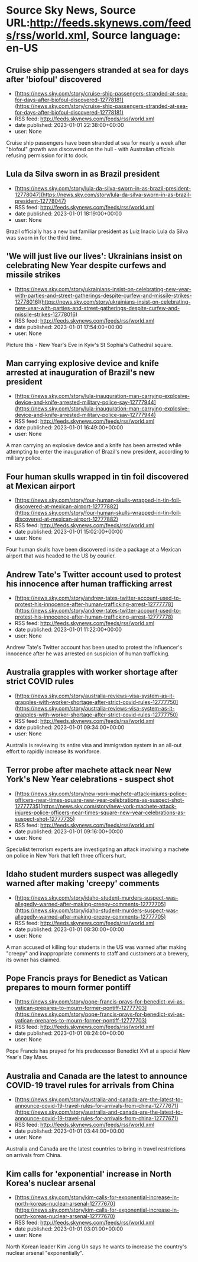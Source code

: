 # Source Sky News, Source URL:http://feeds.skynews.com/feeds/rss/world.xml, Source language: en-US

## Cruise ship passengers stranded at sea for days after 'biofoul' discovered
 - [https://news.sky.com/story/cruise-ship-passengers-stranded-at-sea-for-days-after-biofoul-discovered-12778181](https://news.sky.com/story/cruise-ship-passengers-stranded-at-sea-for-days-after-biofoul-discovered-12778181)
 - RSS feed: http://feeds.skynews.com/feeds/rss/world.xml
 - date published: 2023-01-01 22:38:00+00:00
 - user: None

Cruise ship passengers have been stranded at sea for nearly a week after "biofoul" growth was discovered on the hull - with Australian officials refusing permission for it to dock.

## Lula da Silva sworn in as Brazil president
 - [https://news.sky.com/story/lula-da-silva-sworn-in-as-brazil-president-12778047](https://news.sky.com/story/lula-da-silva-sworn-in-as-brazil-president-12778047)
 - RSS feed: http://feeds.skynews.com/feeds/rss/world.xml
 - date published: 2023-01-01 18:19:00+00:00
 - user: None

Brazil officially has a new but familiar president as Luiz Inacio Lula da Silva was sworn in for the third time.

## 'We will just live our lives': Ukrainians insist on celebrating New Year despite curfews and missile strikes
 - [https://news.sky.com/story/ukrainians-insist-on-celebrating-new-year-with-parties-and-street-gatherings-despite-curfew-and-missile-strikes-12778016](https://news.sky.com/story/ukrainians-insist-on-celebrating-new-year-with-parties-and-street-gatherings-despite-curfew-and-missile-strikes-12778016)
 - RSS feed: http://feeds.skynews.com/feeds/rss/world.xml
 - date published: 2023-01-01 17:54:00+00:00
 - user: None

Picture this - New Year's Eve in Kyiv's St Sophia's Cathedral square.

## Man carrying explosive device and knife arrested at inauguration of Brazil's new president
 - [https://news.sky.com/story/lula-inauguration-man-carrying-explosive-device-and-knife-arrested-military-police-say-12777944](https://news.sky.com/story/lula-inauguration-man-carrying-explosive-device-and-knife-arrested-military-police-say-12777944)
 - RSS feed: http://feeds.skynews.com/feeds/rss/world.xml
 - date published: 2023-01-01 16:49:00+00:00
 - user: None

A man carrying an explosive device and a knife has been arrested while attempting to enter the inauguration of Brazil's new president, according to military police.

## Four human skulls wrapped in tin foil discovered at Mexican airport
 - [https://news.sky.com/story/four-human-skulls-wrapped-in-tin-foil-discovered-at-mexican-airport-12777882](https://news.sky.com/story/four-human-skulls-wrapped-in-tin-foil-discovered-at-mexican-airport-12777882)
 - RSS feed: http://feeds.skynews.com/feeds/rss/world.xml
 - date published: 2023-01-01 15:02:00+00:00
 - user: None

Four human skulls have been discovered inside a package at a Mexican airport that was headed to the US by courier.

## Andrew Tate's Twitter account used to protest his innocence after human trafficking arrest
 - [https://news.sky.com/story/andrew-tates-twitter-account-used-to-protest-his-innocence-after-human-trafficking-arrest-12777778](https://news.sky.com/story/andrew-tates-twitter-account-used-to-protest-his-innocence-after-human-trafficking-arrest-12777778)
 - RSS feed: http://feeds.skynews.com/feeds/rss/world.xml
 - date published: 2023-01-01 11:22:00+00:00
 - user: None

Andrew Tate's Twitter account has been used to protest the influencer's innocence after he was arrested on suspicion of human trafficking.

## Australia grapples with worker shortage after strict COVID rules
 - [https://news.sky.com/story/australia-reviews-visa-system-as-it-grapples-with-worker-shortage-after-strict-covid-rules-12777750](https://news.sky.com/story/australia-reviews-visa-system-as-it-grapples-with-worker-shortage-after-strict-covid-rules-12777750)
 - RSS feed: http://feeds.skynews.com/feeds/rss/world.xml
 - date published: 2023-01-01 09:34:00+00:00
 - user: None

Australia is reviewing its entire visa and immigration system in an all-out effort to rapidly increase its workforce.&#160;

## Terror probe after machete attack near New York's New Year celebrations - suspect shot
 - [https://news.sky.com/story/new-york-machete-attack-injures-police-officers-near-times-square-new-year-celebrations-as-suspect-shot-12777735](https://news.sky.com/story/new-york-machete-attack-injures-police-officers-near-times-square-new-year-celebrations-as-suspect-shot-12777735)
 - RSS feed: http://feeds.skynews.com/feeds/rss/world.xml
 - date published: 2023-01-01 09:16:00+00:00
 - user: None

Specialist terrorism experts are investigating an attack involving a machete on police in New York that left three officers hurt.

## Idaho student murders suspect was allegedly warned after making 'creepy' comments
 - [https://news.sky.com/story/idaho-student-murders-suspect-was-allegedly-warned-after-making-creepy-comments-12777705](https://news.sky.com/story/idaho-student-murders-suspect-was-allegedly-warned-after-making-creepy-comments-12777705)
 - RSS feed: http://feeds.skynews.com/feeds/rss/world.xml
 - date published: 2023-01-01 08:30:00+00:00
 - user: None

A man accused of killing four students in the US was warned after making "creepy" and inappropriate comments to staff and customers at a brewery, its owner has claimed.

## Pope Francis prays for Benedict as Vatican prepares to mourn former pontiff
 - [https://news.sky.com/story/pope-francis-prays-for-benedict-xvi-as-vatican-prepares-to-mourn-former-pontiff-12777703](https://news.sky.com/story/pope-francis-prays-for-benedict-xvi-as-vatican-prepares-to-mourn-former-pontiff-12777703)
 - RSS feed: http://feeds.skynews.com/feeds/rss/world.xml
 - date published: 2023-01-01 08:24:00+00:00
 - user: None

Pope Francis has prayed for his predecessor Benedict XVI at a special New Year's Day Mass.

## Australia and Canada are the latest to announce COVID-19 travel rules for arrivals from China
 - [https://news.sky.com/story/australia-and-canada-are-the-latest-to-announce-covid-19-travel-rules-for-arrivals-from-china-12777671](https://news.sky.com/story/australia-and-canada-are-the-latest-to-announce-covid-19-travel-rules-for-arrivals-from-china-12777671)
 - RSS feed: http://feeds.skynews.com/feeds/rss/world.xml
 - date published: 2023-01-01 03:44:00+00:00
 - user: None

Australia and Canada are the latest countries to bring in travel restrictions on arrivals from China.

## Kim calls for 'exponential' increase in North Korea's nuclear arsenal
 - [https://news.sky.com/story/kim-calls-for-exponential-increase-in-north-koreas-nuclear-arsenal-12777670](https://news.sky.com/story/kim-calls-for-exponential-increase-in-north-koreas-nuclear-arsenal-12777670)
 - RSS feed: http://feeds.skynews.com/feeds/rss/world.xml
 - date published: 2023-01-01 03:01:00+00:00
 - user: None

North Korean leader Kim Jong Un says he wants to increase the country's nuclear arsenal "exponentially".
